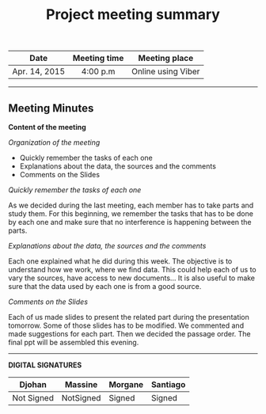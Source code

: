 ﻿---
layout: post
title: "Project meeting summary"
tags: [project, meeting, Djohan, Massine, Morgane,Santiago]
description: Project meeting to discuss about the presentation
last_updated: 04/14/2015
---

|**Date** |**Meeting time**|**Meeting place**
| ------------- |:----------------:|:-------:
|Apr. 14, 2015| 4:00 p.m | Online using Viber

----------


Meeting Minutes
------

 **Content of the meeting** 

 *Organization of the meeting*

- Quickly remember the tasks of each one
- Explanations about the data, the sources and the comments
- Comments on the Slides


*Quickly remember the tasks of each one*

As we decided during the last meeting, each member has to take parts and study them. For this beginning, we remember the tasks that has to be done by each one and make sure that no interference is happening between the parts.

*Explanations about the data, the sources and the comments*

Each one explained what he did during this week. The objective is to understand how we work, where we find data. This could help each of us to vary the sources, have access to new documents… It is also useful to make sure that the data used by each one is from a good source.

*Comments on the Slides*

Each of us made slides to present the related part during the presentation tomorrow. Some of those slides has to be modified. We commented and made suggestions for each part. Then we decided the passage order. The final ppt will be assembled this evening.

----------


**DIGITAL SIGNATURES**

|**Djohan** |**Massine**|**Morgane** |**Santiago**|
| ------------- |---------------- |------------- |----------------|
|Not Signed|NotSigned|Signed| Signed

